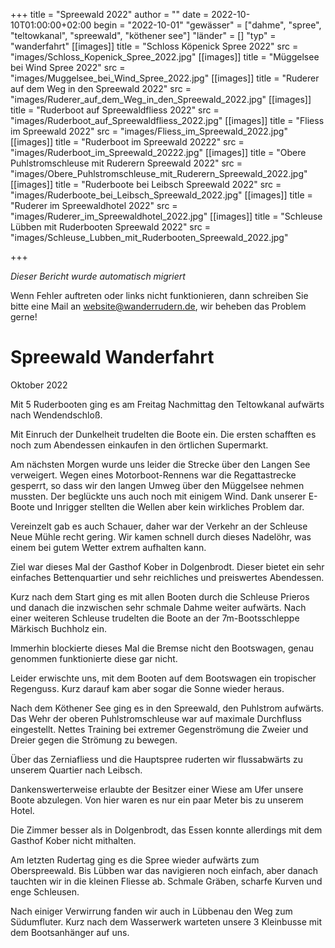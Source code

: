 +++
title = "Spreewald 2022"
author = ""
date = 2022-10-10T01:00:00+02:00
begin = "2022-10-01"
"gewässer" = ["dahme", "spree", "teltowkanal", "spreewald", "köthener see"]
"länder" = []
"typ" = "wanderfahrt"
[[images]]
title = "Schloss Köpenick Spree 2022"
src = "images/Schloss_Kopenick_Spree_2022.jpg"
[[images]]
title = "Müggelsee bei Wind Spree 2022"
src = "images/Muggelsee_bei_Wind_Spree_2022.jpg"
[[images]]
title = "Ruderer auf dem Weg in den Spreewald 2022"
src = "images/Ruderer_auf_dem_Weg_in_den_Spreewald_2022.jpg"
[[images]]
title = "Ruderboot auf Spreewaldfliess 2022"
src = "images/Ruderboot_auf_Spreewaldfliess_2022.jpg"
[[images]]
title = "Fliess im Spreewald 2022"
src = "images/Fliess_im_Spreewald_2022.jpg"
[[images]]
title = "Ruderboot im Spreewald 20222"
src = "images/Ruderboot_im_Spreewald_20222.jpg"
[[images]]
title = "Obere Puhlstromschleuse mit Ruderern Spreewald 2022"
src = "images/Obere_Puhlstromschleuse_mit_Ruderern_Spreewald_2022.jpg"
[[images]]
title = "Ruderboote bei Leibsch Spreewald 2022"
src = "images/Ruderboote_bei_Leibsch_Spreewald_2022.jpg"
[[images]]
title = "Ruderer im Spreewaldhotel 2022"
src = "images/Ruderer_im_Spreewaldhotel_2022.jpg"
[[images]]
title = "Schleuse Lübben mit Ruderbooten Spreewald 2022"
src = "images/Schleuse_Lubben_mit_Ruderbooten_Spreewald_2022.jpg"

+++


*Dieser Bericht wurde automatisch migriert*

Wenn Fehler auftreten oder links nicht funktionieren, dann schreiben Sie bitte eine Mail an website@wanderrudern.de, wir beheben das Problem gerne!



# Spreewald Wanderfahrt


Oktober 2022

Mit 5 Ruderbooten ging es am Freitag Nachmittag den Teltowkanal aufwärts nach Wendendschloß.

Mit Einruch der Dunkelheit trudelten die Boote ein. Die ersten schafften es noch zum Abendessen einkaufen in den örtlichen Supermarkt.

Am nächsten Morgen wurde uns leider die Strecke über den Langen See verweigert. Wegen eines Motorboot-Rennens war die Regattastrecke gesperrt, so dass wir den langen Umweg über den Müggelsee nehmen mussten. Der beglückte uns auch noch mit einigem Wind. Dank unserer E-Boote und Inrigger stellten die Wellen aber kein wirkliches Problem dar.

Vereinzelt gab es auch Schauer, daher war der Verkehr an der Schleuse Neue Mühle recht gering. Wir kamen schnell durch dieses Nadelöhr, was einem bei gutem Wetter extrem aufhalten kann.

Ziel war dieses Mal der Gasthof Kober in Dolgenbrodt. Dieser bietet ein sehr einfaches Bettenquartier und sehr reichliches und preiswertes Abendessen.

Kurz nach dem Start ging es mit allen Booten durch die Schleuse Prieros und danach die inzwischen sehr schmale Dahme weiter aufwärts. Nach einer weiteren Schleuse trudelten die Boote an der 7m-Bootsschleppe Märkisch Buchholz ein.

Immerhin blockierte dieses Mal die Bremse nicht den Bootswagen, genau genommen funktionierte diese gar nicht.

Leider erwischte uns, mit dem Booten auf dem Bootswagen ein tropischer Regenguss. Kurz darauf kam aber sogar die Sonne wieder heraus.

Nach dem Köthener See ging es in den Spreewald, den Puhlstrom aufwärts. Das Wehr der oberen Puhlstromschleuse war auf maximale Durchfluss eingestellt. Nettes Training bei extremer Gegenströmung die Zweier und Dreier gegen die Strömung zu bewegen.

Über das Zerniafliess und die Hauptspree ruderten wir flussabwärts zu unserem Quartier nach Leibsch.

Dankenswerterweise erlaubte der Besitzer einer Wiese am Ufer unsere Boote abzulegen. Von hier waren es nur ein paar Meter bis zu unserem Hotel.

Die Zimmer besser als in Dolgenbrodt, das Essen konnte allerdings mit dem Gasthof Kober nicht mithalten.

Am letzten Rudertag ging es die Spree wieder aufwärts zum Oberspreewald. Bis Lübben war das navigieren noch einfach, aber danach tauchten wir in die kleinen Fliesse ab. Schmale Gräben, scharfe Kurven und enge Schleusen.

Nach einiger Verwirrung fanden wir auch in Lübbenau den Weg zum Südumfluter. Kurz nach dem Wasserwerk warteten unsere 3 Kleinbusse mit dem Bootsanhänger auf uns.